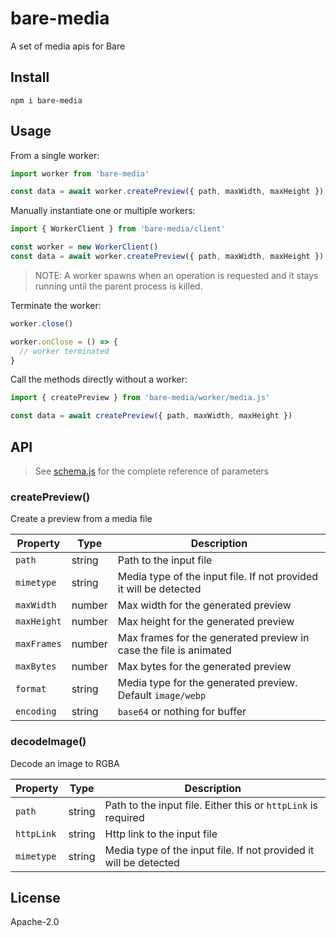 # bare-media

A set of media apis for Bare

## Install

```
npm i bare-media
```

## Usage

From a single worker:

```js
import worker from 'bare-media'

const data = await worker.createPreview({ path, maxWidth, maxHeight })
```

Manually instantiate one or multiple workers:

```js
import { WorkerClient } from 'bare-media/client'

const worker = new WorkerClient()
const data = await worker.createPreview({ path, maxWidth, maxHeight })
```

> NOTE: A worker spawns when an operation is requested and it stays running until the parent process is killed.

Terminate the worker:

```js
worker.close()

worker.onClose = () => {
  // worker terminated
}
```

Call the methods directly without a worker:

```js
import { createPreview } from 'bare-media/worker/media.js'

const data = await createPreview({ path, maxWidth, maxHeight })
```

## API

> See [schema.js](shared/spec/schema.js) for the complete reference of parameters

### createPreview()

Create a preview from a media file

| Property    | Type   | Description                                                            |
| ----------- | ------ | ---------------------------------------------------------------------- |
| `path`      | string | Path to the input file                                                 |
| `mimetype`  | string | Media type of the input file. If not provided it will be detected      |
| `maxWidth`  | number | Max width for the generated preview                                    |
| `maxHeight` | number | Max height for the generated preview                                   |
| `maxFrames` | number | Max frames for the generated preview in case the file is animated      |
| `maxBytes`  | number | Max bytes for the generated preview                                    |
| `format`    | string | Media type for the generated preview. Default `image/webp`             |
| `encoding`  | string | `base64` or nothing for buffer                                         |

### decodeImage()

Decode an image to RGBA

| Property   | Type   | Description                                                       |
| ---------- | ------ | ----------------------------------------------------------------- |
| `path`     | string | Path to the input file. Either this or `httpLink` is required     |
| `httpLink` | string | Http link to the input file    |
| `mimetype` | string | Media type of the input file. If not provided it will be detected |

## License

Apache-2.0

